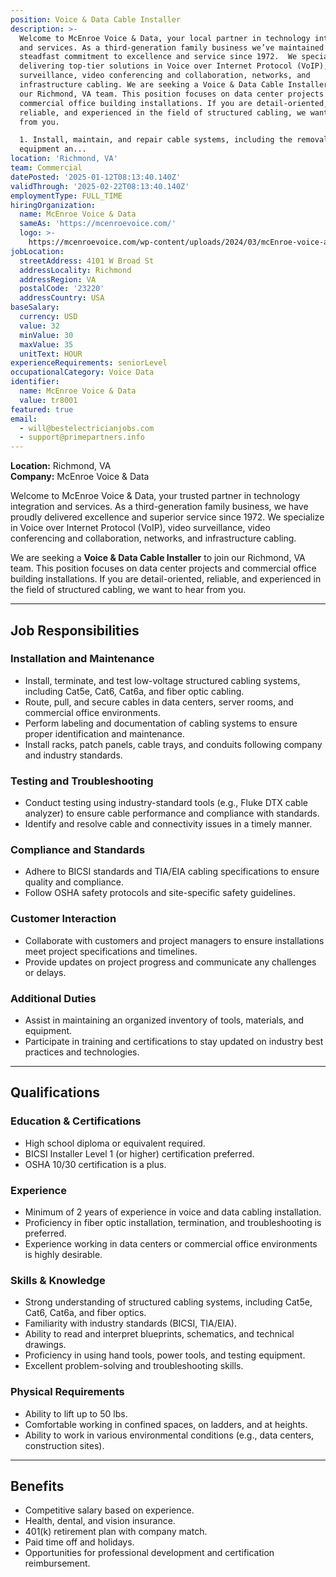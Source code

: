 ```yaml
---
position: Voice & Data Cable Installer
description: >-
  Welcome to McEnroe Voice & Data, your local partner in technology integration
  and services. As a third-generation family business we’ve maintained a
  steadfast commitment to excellence and service since 1972.  We specialize in
  delivering top-tier solutions in Voice over Internet Protocol (VoIP), video
  surveillance, video conferencing and collaboration, networks, and
  infrastructure cabling. We are seeking a Voice & Data Cable Installer to join
  our Richmond, VA team. This position focuses on data center projects and
  commercial office building installations. If you are detail-oriented,
  reliable, and experienced in the field of structured cabling, we want to hear
  from you.

  1. Install, maintain, and repair cable systems, including the removal of old
  equipment an...
location: 'Richmond, VA'
team: Commercial
datePosted: '2025-01-12T08:13:40.140Z'
validThrough: '2025-02-22T08:13:40.140Z'
employmentType: FULL_TIME
hiringOrganization:
  name: McEnroe Voice & Data
  sameAs: 'https://mcenroevoice.com/'
  logo: >-
    https://mcenroevoice.com/wp-content/uploads/2024/03/mcEnroe-voice-and-data-logo.png
jobLocation:
  streetAddress: 4101 W Broad St
  addressLocality: Richmond
  addressRegion: VA
  postalCode: '23220'
  addressCountry: USA
baseSalary:
  currency: USD
  value: 32
  minValue: 30
  maxValue: 35
  unitText: HOUR
experienceRequirements: seniorLevel
occupationalCategory: Voice Data
identifier:
  name: McEnroe Voice & Data
  value: tr8001
featured: true
email:
  - will@bestelectricianjobs.com
  - support@primepartners.info
---
```


**Location:** Richmond, VA  
**Company:** McEnroe Voice & Data  

Welcome to McEnroe Voice & Data, your trusted partner in technology integration and services. As a third-generation family business, we have proudly delivered excellence and superior service since 1972. We specialize in Voice over Internet Protocol (VoIP), video surveillance, video conferencing and collaboration, networks, and infrastructure cabling.  

We are seeking a **Voice & Data Cable Installer** to join our Richmond, VA team. This position focuses on data center projects and commercial office building installations. If you are detail-oriented, reliable, and experienced in the field of structured cabling, we want to hear from you.  

---

## Job Responsibilities  

### Installation and Maintenance
- Install, terminate, and test low-voltage structured cabling systems, including Cat5e, Cat6, Cat6a, and fiber optic cabling.  
- Route, pull, and secure cables in data centers, server rooms, and commercial office environments.  
- Perform labeling and documentation of cabling systems to ensure proper identification and maintenance.  
- Install racks, patch panels, cable trays, and conduits following company and industry standards.  

### Testing and Troubleshooting
- Conduct testing using industry-standard tools (e.g., Fluke DTX cable analyzer) to ensure cable performance and compliance with standards.  
- Identify and resolve cable and connectivity issues in a timely manner.  

### Compliance and Standards
- Adhere to BICSI standards and TIA/EIA cabling specifications to ensure quality and compliance.  
- Follow OSHA safety protocols and site-specific safety guidelines.  

### Customer Interaction
- Collaborate with customers and project managers to ensure installations meet project specifications and timelines.  
- Provide updates on project progress and communicate any challenges or delays.  

### Additional Duties
- Assist in maintaining an organized inventory of tools, materials, and equipment.  
- Participate in training and certifications to stay updated on industry best practices and technologies.  

---

## Qualifications  

### Education & Certifications
- High school diploma or equivalent required.  
- BICSI Installer Level 1 (or higher) certification preferred.  
- OSHA 10/30 certification is a plus.  

### Experience
- Minimum of 2 years of experience in voice and data cabling installation.  
- Proficiency in fiber optic installation, termination, and troubleshooting is preferred.  
- Experience working in data centers or commercial office environments is highly desirable.  

### Skills & Knowledge
- Strong understanding of structured cabling systems, including Cat5e, Cat6, Cat6a, and fiber optics.  
- Familiarity with industry standards (BICSI, TIA/EIA).  
- Ability to read and interpret blueprints, schematics, and technical drawings.  
- Proficiency in using hand tools, power tools, and testing equipment.  
- Excellent problem-solving and troubleshooting skills.  

### Physical Requirements
- Ability to lift up to 50 lbs.  
- Comfortable working in confined spaces, on ladders, and at heights.  
- Ability to work in various environmental conditions (e.g., data centers, construction sites).  

---

## Benefits  
- Competitive salary based on experience.  
- Health, dental, and vision insurance.  
- 401(k) retirement plan with company match.  
- Paid time off and holidays.  
- Opportunities for professional development and certification reimbursement.  
